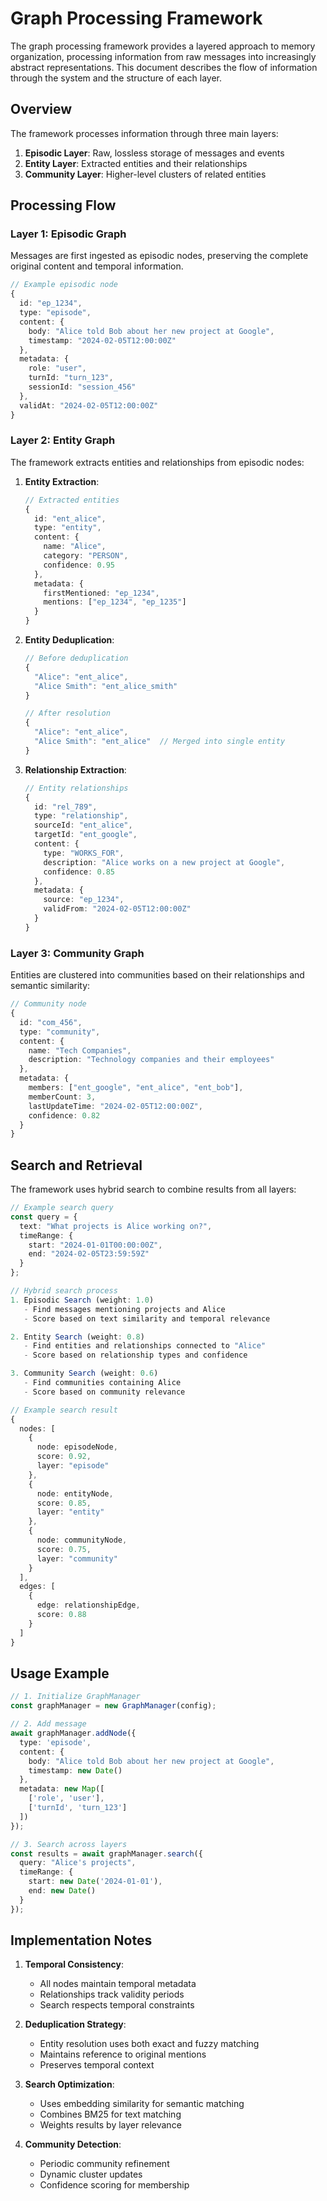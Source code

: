 # Graph Processing Framework

The graph processing framework provides a layered approach to memory organization, processing information from raw messages into increasingly abstract representations. This document describes the flow of information through the system and the structure of each layer.

## Overview

The framework processes information through three main layers:

1. **Episodic Layer**: Raw, lossless storage of messages and events
2. **Entity Layer**: Extracted entities and their relationships
3. **Community Layer**: Higher-level clusters of related entities

## Processing Flow

### Layer 1: Episodic Graph

Messages are first ingested as episodic nodes, preserving the complete original content and temporal information.

```typescript
// Example episodic node
{
  id: "ep_1234",
  type: "episode",
  content: {
    body: "Alice told Bob about her new project at Google",
    timestamp: "2024-02-05T12:00:00Z"
  },
  metadata: {
    role: "user",
    turnId: "turn_123",
    sessionId: "session_456"
  },
  validAt: "2024-02-05T12:00:00Z"
}
```

### Layer 2: Entity Graph

The framework extracts entities and relationships from episodic nodes:

1. **Entity Extraction**:
   ```typescript
   // Extracted entities
   {
     id: "ent_alice",
     type: "entity",
     content: {
       name: "Alice",
       category: "PERSON",
       confidence: 0.95
     },
     metadata: {
       firstMentioned: "ep_1234",
       mentions: ["ep_1234", "ep_1235"]
     }
   }
   ```

2. **Entity Deduplication**:
   ```typescript
   // Before deduplication
   {
     "Alice": "ent_alice",
     "Alice Smith": "ent_alice_smith"
   }
   
   // After resolution
   {
     "Alice": "ent_alice",
     "Alice Smith": "ent_alice"  // Merged into single entity
   }
   ```

3. **Relationship Extraction**:
   ```typescript
   // Entity relationships
   {
     id: "rel_789",
     type: "relationship",
     sourceId: "ent_alice",
     targetId: "ent_google",
     content: {
       type: "WORKS_FOR",
       description: "Alice works on a new project at Google",
       confidence: 0.85
     },
     metadata: {
       source: "ep_1234",
       validFrom: "2024-02-05T12:00:00Z"
     }
   }
   ```

### Layer 3: Community Graph

Entities are clustered into communities based on their relationships and semantic similarity:

```typescript
// Community node
{
  id: "com_456",
  type: "community",
  content: {
    name: "Tech Companies",
    description: "Technology companies and their employees"
  },
  metadata: {
    members: ["ent_google", "ent_alice", "ent_bob"],
    memberCount: 3,
    lastUpdateTime: "2024-02-05T12:00:00Z",
    confidence: 0.82
  }
}
```

## Search and Retrieval

The framework uses hybrid search to combine results from all layers:

```typescript
// Example search query
const query = {
  text: "What projects is Alice working on?",
  timeRange: {
    start: "2024-01-01T00:00:00Z",
    end: "2024-02-05T23:59:59Z"
  }
};

// Hybrid search process
1. Episodic Search (weight: 1.0)
   - Find messages mentioning projects and Alice
   - Score based on text similarity and temporal relevance

2. Entity Search (weight: 0.8)
   - Find entities and relationships connected to "Alice"
   - Score based on relationship types and confidence

3. Community Search (weight: 0.6)
   - Find communities containing Alice
   - Score based on community relevance

// Example search result
{
  nodes: [
    {
      node: episodeNode,
      score: 0.92,
      layer: "episode"
    },
    {
      node: entityNode,
      score: 0.85,
      layer: "entity"
    },
    {
      node: communityNode,
      score: 0.75,
      layer: "community"
    }
  ],
  edges: [
    {
      edge: relationshipEdge,
      score: 0.88
    }
  ]
}
```

## Usage Example

```typescript
// 1. Initialize GraphManager
const graphManager = new GraphManager(config);

// 2. Add message
await graphManager.addNode({
  type: 'episode',
  content: {
    body: "Alice told Bob about her new project at Google",
    timestamp: new Date()
  },
  metadata: new Map([
    ['role', 'user'],
    ['turnId', 'turn_123']
  ])
});

// 3. Search across layers
const results = await graphManager.search({
  query: "Alice's projects",
  timeRange: {
    start: new Date('2024-01-01'),
    end: new Date()
  }
});
```

## Implementation Notes

1. **Temporal Consistency**:
   - All nodes maintain temporal metadata
   - Relationships track validity periods
   - Search respects temporal constraints

2. **Deduplication Strategy**:
   - Entity resolution uses both exact and fuzzy matching
   - Maintains reference to original mentions
   - Preserves temporal context

3. **Search Optimization**:
   - Uses embedding similarity for semantic matching
   - Combines BM25 for text matching
   - Weights results by layer relevance

4. **Community Detection**:
   - Periodic community refinement
   - Dynamic cluster updates
   - Confidence scoring for membership
